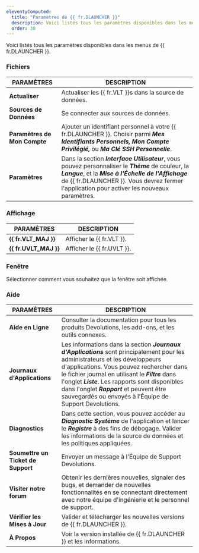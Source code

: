 ```yaml
---
eleventyComputed:
  title: "Paramètres de {{ fr.DLAUNCHER }}"
  description: Voici listés tous les paramètres disponibles dans les menus de {{ fr.DLAUNCHER }}.
  order: 30
---
```

Voici listés tous les paramètres disponibles dans les menus de {{ fr.DLAUNCHER }}.

### Fichiers

| PARAMÈTRES | DESCRIPTION |
|--------|-------------|
| **Actualiser**         | Actualiser les {{ fr.VLT }}s dans la source de données.                                                                                                                                 |
| **Sources de Données**    | Se connecter aux sources de données.                                                                                                                                                        |
| **Paramètres de Mon Compte** | Ajouter un identifiant personnel à votre {{ fr.DLAUNCHER }}. Choisir parmi ***Mes Identifiants Personnels, Mon Compte Privilégié,*** ou ***Ma Clé SSH Personnelle***.     |
| **Paramètres**        | Dans la section ***Interface Utilisateur***, vous pouvez personnaliser le ***Thème*** de couleur, la ***Langue***, et la ***Mise à l'Échelle de l'Affichage*** de {{ fr.DLAUNCHER }}. Vous devrez fermer l'application pour activer les nouveaux paramètres. |

### Affichage

| PARAMÈTRES   | DESCRIPTION |
|------------|-------------|
| **{{ fr.VLT_MAJ }}**     | Afficher le {{ fr.VLT }}.                                                                                                   |
| **{{ fr.UVLT_MAJ }}**     | Afficher le {{ fr.UVLT }}.                                                                                                   |
 
### Fenêtre

Sélectionner comment vous souhaitez que la fenêtre soit affichée.

### Aide

| PARAMÈTRES | DESCRIPTION |
|--------|-------------|
| **Aide en Ligne**      | Consulter la documentation pour tous les produits Devolutions, les add-ons, et les outils connexes.                                                                                                   |
| **Journaux d'Applications**| Les informations dans la section ***Journaux d'Applications*** sont principalement pour les administrateurs et les développeurs d'applications. Vous pouvez rechercher dans le fichier journal en utilisant le ***Filtre*** dans l'onglet ***Liste***. Les rapports sont disponibles dans l'onglet ***Rapport*** et peuvent être sauvegardés ou envoyés à l'Équipe de Support Devolutions. |
| **Diagnostics**      | Dans cette section, vous pouvez accéder au ***Diagnostic Système*** de l'application et lancer le ***Registre*** à des fins de débogage. Valider les informations de la source de données et les politiques appliquées. |
| **Soumettre un Ticket de Support** | Envoyer un message à l'Équipe de Support Devolutions.                                                                                                                                     |
| **Visiter notre forum**  | Obtenir les dernières nouvelles, signaler des bugs, et demander de nouvelles fonctionnalités en se connectant directement avec notre équipe d'ingénierie et le personnel de support.                                                      |
| **Vérifier les Mises à Jour**| Valider et télécharger les nouvelles versions de {{ fr.DLAUNCHER }}.                                                                                                                           |
| **À Propos**            | Voir la version installée de {{ fr.DLAUNCHER }} et les informations.                                                                                                                       |


